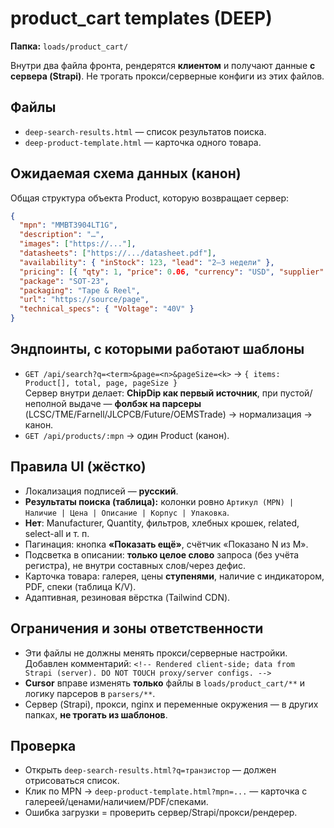# product_cart templates (DEEP)

**Папка:** `loads/product_cart/`

Внутри два файла фронта, рендерятся **клиентом** и получают данные **с сервера (Strapi)**.
Не трогать прокси/серверные конфиги из этих файлов.

## Файлы
- `deep-search-results.html` — список результатов поиска.
- `deep-product-template.html` — карточка одного товара.

## Ожидаемая схема данных (канон)
Общая структура объекта Product, которую возвращает сервер:
```json
{
  "mpn": "MMBT3904LT1G",
  "description": "…",
  "images": ["https://..."],
  "datasheets": ["https://.../datasheet.pdf"],
  "availability": { "inStock": 123, "lead": "2–3 недели" },
  "pricing": [{ "qty": 1, "price": 0.06, "currency": "USD", "supplier": "ChipDip" }],
  "package": "SOT-23",
  "packaging": "Tape & Reel",
  "url": "https://source/page",
  "technical_specs": { "Voltage": "40V" }
}
```

## Эндпоинты, с которыми работают шаблоны
- `GET /api/search?q=<term>&page=<n>&pageSize=<k>` → `{ items: Product[], total, page, pageSize }`  
  Сервер внутри делает: **ChipDip как первый источник**, при пустой/неполной выдаче — **фолбэк на парсеры** (LCSC/TME/Farnell/JLCPCB/Future/OEMSTrade) → нормализация → канон.
- `GET /api/products/:mpn` → один Product (канон).

## Правила UI (жёстко)
- Локализация подписей — **русский**.
- **Результаты поиска (таблица):** колонки ровно `Артикул (MPN) | Наличие | Цена | Описание | Корпус | Упаковка`.
- **Нет**: Manufacturer, Quantity, фильтров, хлебных крошек, related, select-all и т. п.
- Пагинация: кнопка **«Показать ещё»**, счётчик «Показано N из M».
- Подсветка в описании: **только целое слово** запроса (без учёта регистра), не внутри составных слов/через дефис.
- Карточка товара: галерея, цены **ступенями**, наличие с индикатором, PDF, спеки (таблица K/V).
- Адаптивная, резиновая вёрстка (Tailwind CDN).

## Ограничения и зоны ответственности
- Эти файлы не должны менять прокси/серверные настройки.  
  Добавлен комментарий: `<!-- Rendered client-side; data from Strapi (server). DO NOT TOUCH proxy/server configs. -->`
- **Cursor** вправе изменять **только** файлы в `loads/product_cart/**` и логику парсеров в `parsers/**`.
- Сервер (Strapi), прокси, nginx и переменные окружения — в других папках, **не трогать из шаблонов**.

## Проверка
- Открыть `deep-search-results.html?q=транзистор` — должен отрисоваться список.  
- Клик по MPN → `deep-product-template.html?mpn=...` — карточка с галереей/ценами/наличием/PDF/спеками.
- Ошибка загрузки = проверить сервер/Strapi/прокси/рендерер.
